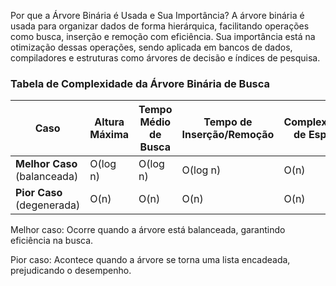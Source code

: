Por que a Árvore Binária é Usada e Sua Importância?
A árvore binária é usada para organizar dados de forma hierárquica, facilitando operações como busca, inserção e remoção com eficiência. Sua importância está na otimização dessas operações, sendo aplicada em bancos de dados, compiladores e estruturas como árvores de decisão e índices de pesquisa.

### Tabela de Complexidade da Árvore Binária de Busca

| Caso                      | Altura Máxima | Tempo Médio de Busca | Tempo de Inserção/Remoção | Complexidade de Espaço |
|---------------------------|--------------|----------------------|--------------------------|----------------------|
| **Melhor Caso** (balanceada) | O(log n)     | O(log n)             | O(log n)                 | O(n)                 |
| **Pior Caso** (degenerada)  | O(n)         | O(n)                 | O(n)                      | O(n)                 |





Melhor caso: Ocorre quando a árvore está balanceada, garantindo eficiência na busca.

Pior caso: Acontece quando a árvore se torna uma lista encadeada, prejudicando o desempenho.